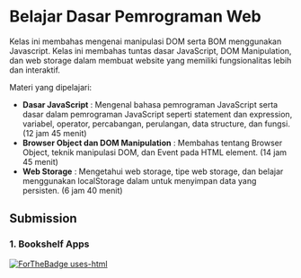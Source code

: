 # Belajar Dasar Pemrograman Web

Kelas ini membahas mengenai manipulasi DOM serta BOM menggunakan Javascript. Kelas ini membahas tuntas dasar JavaScript, DOM Manipulation, dan web storage dalam membuat website yang memiliki fungsionalitas lebih dan interaktif.

Materi yang dipelajari:

- **Dasar JavaScript** : Mengenal bahasa pemrograman JavaScript serta dasar dalam pemrograman JavaScript seperti statement dan expression, variabel, operator, percabangan, perulangan, data structure, dan fungsi. (12 jam 45 menit)
- **Browser Object dan DOM Manipulation** : Membahas tentang Browser Object, teknik manipulasi DOM, dan Event pada HTML element. (14 jam 45 menit)
- **Web Storage** : Mengetahui web storage, tipe web storage, dan belajar menggunakan localStorage dalam untuk menyimpan data yang persisten. (6 jam 40 menit)

## Submission

### 1. Bookshelf Apps

[![ForTheBadge uses-html](http://ForTheBadge.com/images/badges/uses-html.svg)](https://cperdiansyah.github.io/Dicoding-Front-End-Web-Developer/belajar-membuat-front-end-web-untuk-pemula/app/)
